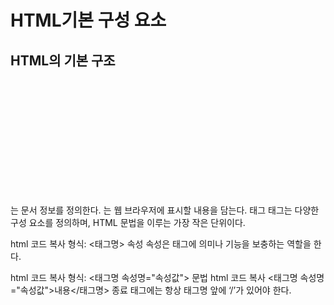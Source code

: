 # HTML기본 구성 요소

## HTML의 기본 구조

<pre>
    <code>  
    <!DOCTYPE html>
<html lang="en">
<head>
    <meta charset="UTF-8">
    <meta name="viewport" content="width=device-width, initial-scale=1.0">
    <title>Document</title>
</head>
<body>
    
</body>
</html>
    </code>
</pre>

<head>는 문서 정보를 정의한다.
<body>는 웹 브라우저에 표시할 내용을 담는다.
태그
태그는 다양한 구성 요소를 정의하며, HTML 문법을 이루는 가장 작은 단위이다.

html
코드 복사
형식: <태그명>
속성
속성은 태그에 의미나 기능을 보충하는 역할을 한다.

html
코드 복사
형식: <태그명 속성명="속성값">
문법
html
코드 복사
<태그명 속성명="속성값">내용</태그명>
종료 태그에는 항상 태그명 앞에 ‘/’가 있어야 한다.
